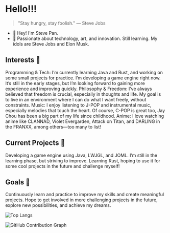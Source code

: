# Hello!!!
> "Stay hungry, stay foolish." — Steve Jobs
- 👋 Hey! I'm Steve Pan.
- 👀 Passionate about technology, art, and innovation. Still learning. My idols are Steve Jobs and Elon Musk.

## Interests 🌱

Programming & Tech: I’m currently learning Java and Rust, and working on some small projects for practice. I’m developing a game engine right now. It’s still in the early stages, but I’m looking forward to gaining more experience and improving quickly.
Philosophy & Freedom: I’ve always believed that freedom is crucial, especially in thoughts and life. My goal is to live in an environment where I can do what I want freely, without constraints.
Music: I enjoy listening to J-POP and instrumental music, especially melodies that touch the heart. Of course, C-POP is great too, Jay Chou has been a big part of my life since childhood.
Anime: I love watching anime like CLANNAD, Violet Evergarden, Attack on Titan, and DARLING in the FRANXX, among others—too many to list!

## Current Projects 🚧

Developing a game engine using Java, LWJGL, and JOML. I’m still in the learning phase, but striving to improve.
Learning Rust, hoping to use it for some cool projects in the future and challenge myself!

## Goals 🎯

Continuously learn and practice to improve my skills and create meaningful projects.
Hope to get involved in more challenging projects in the future, explore new possibilities, and achieve my dreams.

![Top Langs](https://github-readme-stats.vercel.app/api/top-langs/?username=stevepan643&layout=compact)

![GitHub Contribution Graph](https://github-readme-activity-graph.cyclic.app/graph?username=stevepan643&layout=compact)

